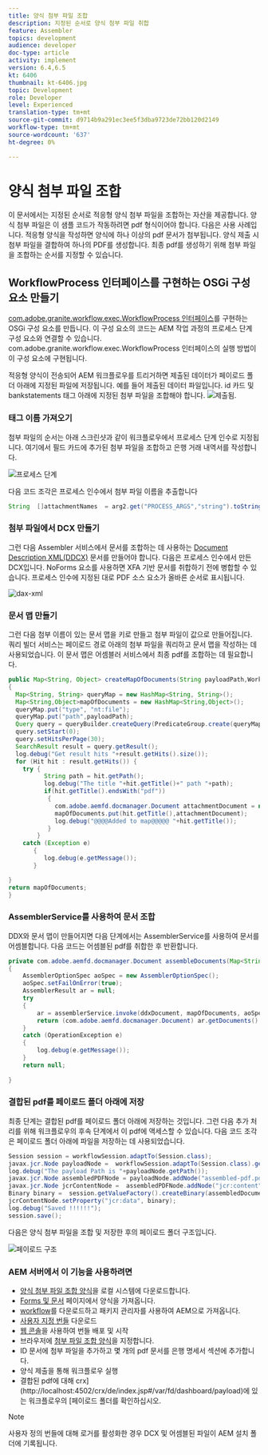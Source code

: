 ```yaml
---
title: 양식 첨부 파일 조합
description: 지정된 순서로 양식 첨부 파일 취합
feature: Assembler
topics: development
audience: developer
doc-type: article
activity: implement
version: 6.4,6.5
kt: 6406
thumbnail: kt-6406.jpg
topic: Development
role: Developer
level: Experienced
translation-type: tm+mt
source-git-commit: d9714b9a291ec3ee5f3dba9723de72bb120d2149
workflow-type: tm+mt
source-wordcount: '637'
ht-degree: 0%

---
```



# 양식 첨부 파일 조합

이 문서에서는 지정된 순서로 적응형 양식 첨부 파일을 조합하는 자산을 제공합니다. 양식 첨부 파일은 이 샘플 코드가 작동하려면 pdf 형식이어야 합니다. 다음은 사용 사례입니다.
적응형 양식을 작성하면 양식에 하나 이상의 pdf 문서가 첨부됩니다.
양식 제출 시 첨부 파일을 결합하여 하나의 PDF를 생성합니다. 최종 pdf를 생성하기 위해 첨부 파일을 조합하는 순서를 지정할 수 있습니다.

## WorkflowProcess 인터페이스를 구현하는 OSGi 구성 요소 만들기

[com.adobe.granite.workflow.exec.WorkflowProcess 인터페이스](https://helpx.adobe.com/experience-manager/6-5/sites/developing/using/reference-materials/javadoc/com/adobe/granite/workflow/exec/WorkflowProcess.html)를 구현하는 OSGi 구성 요소를 만듭니다. 이 구성 요소의 코드는 AEM 작업 과정의 프로세스 단계 구성 요소와 연결할 수 있습니다. com.adobe.granite.workflow.exec.WorkflowProcess 인터페이스의 실행 방법이 이 구성 요소에 구현됩니다.

적응형 양식이 전송되어 AEM 워크플로우를 트리거하면 제출된 데이터가 페이로드 폴더 아래에 지정된 파일에 저장됩니다. 예를 들어 제출된 데이터 파일입니다. id 카드 및 bankstatements 태그 아래에 지정된 첨부 파일을 조합해야 합니다.
![제출됨](assets/submitted-data.JPG).

### 태그 이름 가져오기

첨부 파일의 순서는 아래 스크린샷과 같이 워크플로우에서 프로세스 단계 인수로 지정됩니다. 여기에서 필드 카드에 추가된 첨부 파일을 조합하고 은행 거래 내역서를 작성합니다.

![프로세스 단계](assets/process-step.JPG)

다음 코드 조각은 프로세스 인수에서 첨부 파일 이름을 추출합니다

```java
String  []attachmentNames  = arg2.get("PROCESS_ARGS","string").toString().split(",");
```

### 첨부 파일에서 DCX 만들기

그런 다음 Assembler 서비스에서 문서를 조합하는 데 사용하는 [Document Description XML(DDCX)](https://helpx.adobe.com/pdf/aem-forms/6-2/ddxRef.pdf) 문서를 만들어야 합니다. 다음은 프로세스 인수에서 만든 DCX입니다. NoForms 요소를 사용하면 XFA 기반 문서를 취합하기 전에 병합할 수 있습니다. 프로세스 인수에 지정된 대로 PDF 소스 요소가 올바른 순서로 표시됩니다.

![dax-xml](assets/ddx.PNG)

### 문서 맵 만들기

그런 다음 첨부 이름이 있는 문서 맵을 키로 만들고 첨부 파일이 값으로 만들어집니다. 쿼리 빌더 서비스는 페이로드 경로 아래의 첨부 파일을 쿼리하고 문서 맵을 작성하는 데 사용되었습니다. 이 문서 맵은 어셈블러 서비스에서 최종 pdf를 조합하는 데 필요합니다.

```java
public Map<String, Object> createMapOfDocuments(String payloadPath,WorkflowSession workflowSession )
{
  Map<String, String> queryMap = new HashMap<String, String>();
  Map<String,Object>mapOfDocuments = new HashMap<String,Object>();
  queryMap.put("type", "nt:file");
  queryMap.put("path",payloadPath);
  Query query = queryBuilder.createQuery(PredicateGroup.create(queryMap),workflowSession.adaptTo(Session.class));
  query.setStart(0);
  query.setHitsPerPage(30);
  SearchResult result = query.getResult();
  log.debug("Get result hits "+result.getHits().size());
  for (Hit hit : result.getHits()) {
    try {
          String path = hit.getPath();
          log.debug("The title "+hit.getTitle()+" path "+path);
          if(hit.getTitle().endsWith("pdf"))
           {
             com.adobe.aemfd.docmanager.Document attachmentDocument = new com.adobe.aemfd.docmanager.Document(path);
             mapOfDocuments.put(hit.getTitle(),attachmentDocument);
             log.debug("@@@@Added to map@@@@@ "+hit.getTitle());
           }
        }
    catch (Exception e)
       {
          log.debug(e.getMessage());
       }

}
return mapOfDocuments;
}
```

### AssemblerService를 사용하여 문서 조합

DDX와 문서 맵이 만들어지면 다음 단계에서는 AssemblerService를 사용하여 문서를 어셈블합니다.
다음 코드는 어셈블된 pdf를 취합한 후 반환합니다.

```java
private com.adobe.aemfd.docmanager.Document assembleDocuments(Map<String, Object> mapOfDocuments, com.adobe.aemfd.docmanager.Document ddxDocument)
{
    AssemblerOptionSpec aoSpec = new AssemblerOptionSpec();
    aoSpec.setFailOnError(true);
    AssemblerResult ar = null;
    try
    {
        ar = assemblerService.invoke(ddxDocument, mapOfDocuments, aoSpec);
        return (com.adobe.aemfd.docmanager.Document) ar.getDocuments().get("GeneratedDocument.pdf");
    }
    catch (OperationException e)
    {
        log.debug(e.getMessage());
    }
    return null;
    
}
```

### 결합된 pdf를 페이로드 폴더 아래에 저장

최종 단계는 결합된 pdf를 페이로드 폴더 아래에 저장하는 것입니다. 그런 다음 추가 처리를 위해 워크플로우의 후속 단계에서 이 pdf에 액세스할 수 있습니다.
다음 코드 조각은 페이로드 폴더 아래에 파일을 저장하는 데 사용되었습니다.

```java
Session session = workflowSession.adaptTo(Session.class);
javax.jcr.Node payloadNode =  workflowSession.adaptTo(Session.class).getNode(workItem.getWorkflowData().getPayload().toString());
log.debug("The payload Path is "+payloadNode.getPath());
javax.jcr.Node assembledPDFNode = payloadNode.addNode("assembled-pdf.pdf", "nt:file"); 
javax.jcr.Node jcrContentNode =  assembledPDFNode.addNode("jcr:content", "nt:resource");
Binary binary =  session.getValueFactory().createBinary(assembledDocument.getInputStream());
jcrContentNode.setProperty("jcr:data", binary);
log.debug("Saved !!!!!!"); 
session.save();
```

다음은 양식 첨부 파일을 조합 및 저장한 후의 페이로드 폴더 구조입니다.

![페이로드 구조](assets/payload-structure.JPG)

### AEM 서버에서 이 기능을 사용하려면

* [양식 첨부 파일 조합 양식](assets/assemble-form-attachments-af.zip)을 로컬 시스템에 다운로드합니다.
* [Forms 및 문서](http://localhost:4502/aem/forms.html/content/dam/formsanddocuments) 페이지에서 양식을 가져옵니다.
* [workflow](assets/assemble-form-attachments.zip)를 다운로드하고 패키지 관리자를 사용하여 AEM으로 가져옵니다.
* [사용자 지정 번들](assets/assembletaskattachments.assembletaskattachments.core-1.0-SNAPSHOT.jar) 다운로드
* [웹 콘솔](http://localhost:4502/system/console/bundles)을 사용하여 번들 배포 및 시작
* 브라우저에 [첨부 파일 조합 양식](http://localhost:4502/content/dam/formsanddocuments/assembleattachments/jcr:content?wcmmode=disabled)을 지정합니다.
* ID 문서에 첨부 파일을 추가하고 몇 개의 pdf 문서를 은행 명세서 섹션에 추가합니다.
* 양식 제출을 통해 워크플로우 실행
* 결합된 pdf에 대해 crx](http://localhost:4502/crx/de/index.jsp#/var/fd/dashboard/payload)에 있는 워크플로우의 [페이로드 폴더를 확인하십시오.

>[!NOTE]
> 사용자 정의 번들에 대해 로거를 활성화한 경우 DCX 및 어셈블된 파일이 AEM 설치 폴더에 기록됩니다.

